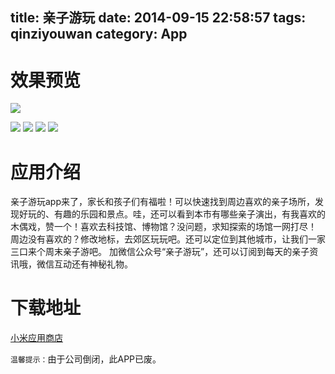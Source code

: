 title: 亲子游玩
date: 2014-09-15 22:58:57
tags: qinziyouwan
category: App
---
# 效果预览
![](http://7q5c2h.com1.z0.glb.clouddn.com/qinziyouwan1.jpg)
<!--more-->
![](http://7q5c2h.com1.z0.glb.clouddn.com/qinziyouwan2.jpg)
![](http://7q5c2h.com1.z0.glb.clouddn.com/qinziyouwan3.jpg)
![](http://7q5c2h.com1.z0.glb.clouddn.com/qinziyouwan4.jpg)
![](http://7q5c2h.com1.z0.glb.clouddn.com/qinziyouwan5.jpg)

# 应用介绍 
亲子游玩app来了，家长和孩子们有福啦！可以快速找到周边喜欢的亲子场所，发现好玩的、有趣的乐园和景点。哇，还可以看到本市有哪些亲子演出，有我喜欢的木偶戏，赞一个！喜欢去科技馆、博物馆？没问题，求知探索的场馆一网打尽！ 
周边没有喜欢的？修改地标，去郊区玩玩吧。还可以定位到其他城市，让我们一家三口来个周末亲子游吧。 
加微信公众号“亲子游玩”，还可以订阅到每天的亲子资讯哦，微信互动还有神秘礼物。

# 下载地址
[小米应用商店](http://app.mi.com/detail/70315)

`温馨提示：`由于公司倒闭，此APP已废。